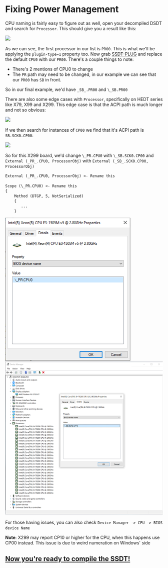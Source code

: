 # Fixing Power Management

CPU naming is fairly easy to figure out as well, open your decompiled DSDT and search for `Processor`. This should give you a result like this:

![](https://i.imgur.com/U3xffjU.png)

As we can see, the first processor in our list is `PR00`. This is what we'll be applying the `plugin-type=1` property too. Now grab [SSDT-PLUG](https://github.com/acidanthera/OpenCorePkg/blob/master/Docs/AcpiSamples/SSDT-PLUG.dsl) and replace the default `CPU0` with our `PR00`. There's a couple things to note:

* There's 2 mentions of CPU0 to change
* The `PR` path may need to be changed, in our example we can see that our `PR00` has `SB` in front.

So in our final example, we'd have `_SB_.PR00` and `\_SB.PR00`

There are also some edge cases with `Processor`, specifically on HEDT series like X79, X99 and X299. This edge case is that the ACPI path is much longer and not so obvious:

![](https://i.imgur.com/HzOmbx2.png)

If we then search for instances of `CP00` we find that it's ACPI path is `SB.SCK0.CP00`:

![](https://i.imgur.com/CtL6Csn.png)

So for this X299 board, we'd change `\_PR.CPU0` with `\_SB.SCK0.CP00` and `External (_PR_.CPU0, ProcessorObj)` with `External (_SB_.SCK0.CP00, ProcessorObj)`


```text
External (_PR_.CPU0, ProcessorObj) <- Rename this

Scope (\_PR.CPU0) <- Rename this
{
    Method (DTGP, 5, NotSerialized)
    {
       ...
    }
```

![](/images/Universal/plug-md/plug-bios.png)
![](/images/Universal/plug-md/plug-x299.png)

For those having issues, you can also check `Device Manager -> CPU -> BIOS device Name`

**Note**: X299 may report CP10 or higher for the CPU, when this happens use CP00 instead. This issue is due to weird numeration on Windows' side

## [Now you're ready to compile the SSDT!](/Manual/compile.md)
